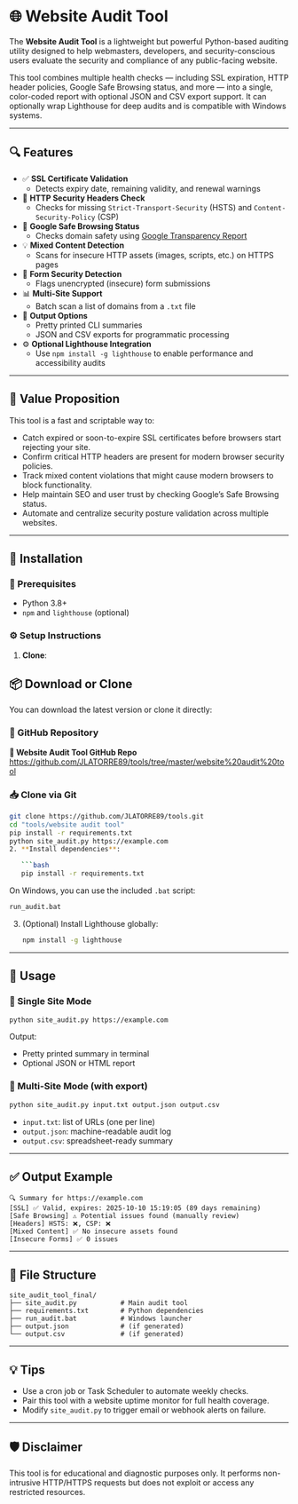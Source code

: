 
# 🌐 Website Audit Tool

The **Website Audit Tool** is a lightweight but powerful Python-based auditing utility designed to help webmasters, developers, and security-conscious users evaluate the security and compliance of any public-facing website.

This tool combines multiple health checks — including SSL expiration, HTTP header policies, Google Safe Browsing status, and more — into a single, color-coded report with optional JSON and CSV export support. It can optionally wrap Lighthouse for deep audits and is compatible with Windows systems.

---

## 🔍 Features

- ✅ **SSL Certificate Validation**
  - Detects expiry date, remaining validity, and renewal warnings
- 🔐 **HTTP Security Headers Check**
  - Checks for missing `Strict-Transport-Security` (HSTS) and `Content-Security-Policy` (CSP)
- 🔎 **Google Safe Browsing Status**
  - Checks domain safety using [Google Transparency Report](https://transparencyreport.google.com/safe-browsing/)
- 💡 **Mixed Content Detection**
  - Scans for insecure HTTP assets (images, scripts, etc.) on HTTPS pages
- 🧾 **Form Security Detection**
  - Flags unencrypted (insecure) form submissions
- 📊 **Multi-Site Support**
  - Batch scan a list of domains from a `.txt` file
- 📄 **Output Options**
  - Pretty printed CLI summaries
  - JSON and CSV exports for programmatic processing
- ⚙️ **Optional Lighthouse Integration**
  - Use `npm install -g lighthouse` to enable performance and accessibility audits

---

## 🧠 Value Proposition

This tool is a fast and scriptable way to:

- Catch expired or soon-to-expire SSL certificates before browsers start rejecting your site.
- Confirm critical HTTP headers are present for modern browser security policies.
- Track mixed content violations that might cause modern browsers to block functionality.
- Help maintain SEO and user trust by checking Google’s Safe Browsing status.
- Automate and centralize security posture validation across multiple websites.

---

## 🚀 Installation

### 🧰 Prerequisites

- Python 3.8+
- `npm` and `lighthouse` (optional)

### ⚙️ Setup Instructions

1. **Clone**:
## 📦 Download or Clone

You can download the latest version or clone it directly:

### 🔗 GitHub Repository

**🔧 Website Audit Tool GitHub Repo**  
https://github.com/JLATORRE89/tools/tree/master/website%20audit%20tool

### 📥 Clone via Git

```bash
git clone https://github.com/JLATORRE89/tools.git
cd "tools/website audit tool"
pip install -r requirements.txt
python site_audit.py https://example.com
2. **Install dependencies**:

   ```bash
   pip install -r requirements.txt
   ```

   On Windows, you can use the included `.bat` script:

   ```cmd
   run_audit.bat
   ```

3. (Optional) Install Lighthouse globally:

   ```bash
   npm install -g lighthouse
   ```

---

## 🧪 Usage

### 🔹 Single Site Mode

```bash
python site_audit.py https://example.com
```

Output:

* Pretty printed summary in terminal
* Optional JSON or HTML report

### 🔸 Multi-Site Mode (with export)

```bash
python site_audit.py input.txt output.json output.csv
```

* `input.txt`: list of URLs (one per line)
* `output.json`: machine-readable audit log
* `output.csv`: spreadsheet-ready summary

---

## ✅ Output Example

```
🔍 Summary for https://example.com
[SSL] ✅ Valid, expires: 2025-10-10 15:19:05 (89 days remaining)
[Safe Browsing] ⚠️ Potential issues found (manually review)
[Headers] HSTS: ❌, CSP: ❌
[Mixed Content] ✅ No insecure assets found
[Insecure Forms] ✅ 0 issues
```

---

## 📁 File Structure

```
site_audit_tool_final/
├── site_audit.py           # Main audit tool
├── requirements.txt        # Python dependencies
├── run_audit.bat           # Windows launcher
├── output.json             # (if generated)
└── output.csv              # (if generated)
```

---

## 💡 Tips

* Use a cron job or Task Scheduler to automate weekly checks.
* Pair this tool with a website uptime monitor for full health coverage.
* Modify `site_audit.py` to trigger email or webhook alerts on failure.

---

## 🛡️ Disclaimer

This tool is for educational and diagnostic purposes only. It performs non-intrusive HTTP/HTTPS requests but does not exploit or access any restricted resources.
